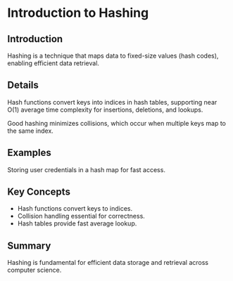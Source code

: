 # Introduction to Hashing

## Introduction
Hashing is a technique that maps data to fixed-size values (hash codes), enabling efficient data retrieval.

## Details
Hash functions convert keys into indices in hash tables, supporting near O(1) average time complexity for insertions, deletions, and lookups.

Good hashing minimizes collisions, which occur when multiple keys map to the same index.

## Examples
Storing user credentials in a hash map for fast access.

## Key Concepts
- Hash functions convert keys to indices.  
- Collision handling essential for correctness.  
- Hash tables provide fast average lookup.

## Summary
Hashing is fundamental for efficient data storage and retrieval across computer science.
